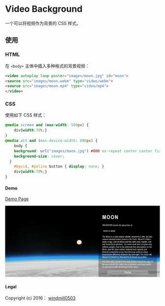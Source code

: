 # Video Background
一个可以将视频作为背景的 CSS 样式。

## 使用
### HTML
在 `<body>` 主体中插入多种格式的背景视频：

```html
<video autoplay loop poster="images/moon.jpg" id="moon">
<source src="images/moon.webm" type="video/webm">
<source src="images/moon.mp4" type="video/mp4">
</video>
```

### CSS
使用如下 CSS 样式：

```css
@media screen and (max-width: 500px) {
	div{width:70%;}
}
@media all and (max-device-width: 800px) {
	body {
    background: url("images/moon.jpg") #000 no-repeat center center fixed; 		
    background-size: cover;
  }
	#bgvid, #polina button { display: none; }
	div{width:70%;}
}
```

#### Demo

[Demo Page](https://windmill0503.github.io/video-background/index.html)

![Moon](assets/videobackground.jpg)

#### Legal

Copyright (c) 2016： [windmill0503](https://github.com/windmill0503)